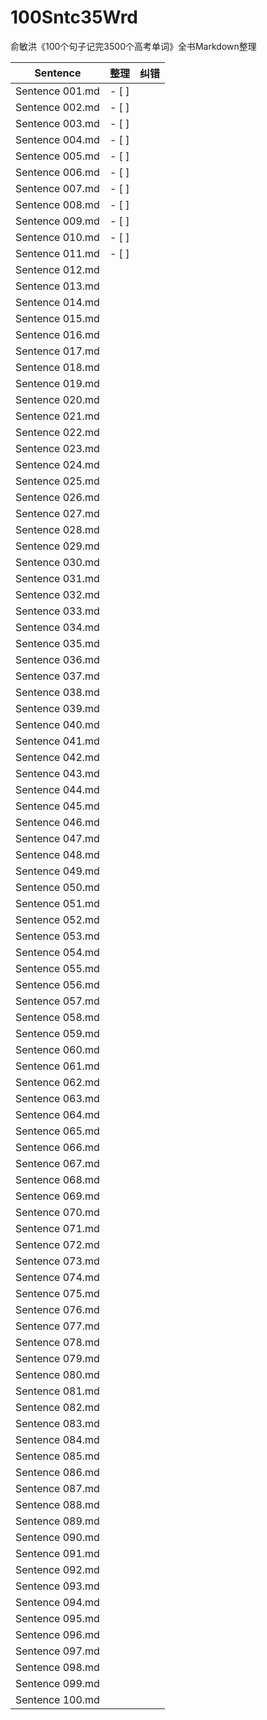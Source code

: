 # 100Sntc35Wrd
俞敏洪《100个句子记完3500个高考单词》全书Markdown整理

| Sentence        | 整理  | 纠错 |
| --------------- | ----- | ---- |
| Sentence 001.md | - [ ] |      |
| Sentence 002.md | - [ ] |      |
| Sentence 003.md | - [ ] |      |
| Sentence 004.md | - [ ] |      |
| Sentence 005.md | - [ ] |      |
| Sentence 006.md | - [ ] |      |
| Sentence 007.md | - [ ] |      |
| Sentence 008.md | - [ ] |      |
| Sentence 009.md | - [ ] |      |
| Sentence 010.md | - [ ] |      |
| Sentence 011.md | - [ ] |      |
| Sentence 012.md |       |      |
| Sentence 013.md |       |      |
| Sentence 014.md |       |      |
| Sentence 015.md |       |      |
| Sentence 016.md |       |      |
| Sentence 017.md |       |      |
| Sentence 018.md |       |      |
| Sentence 019.md |       |      |
| Sentence 020.md |       |      |
| Sentence 021.md |       |      |
| Sentence 022.md |       |      |
| Sentence 023.md |       |      |
| Sentence 024.md |       |      |
| Sentence 025.md |       |      |
| Sentence 026.md |       |      |
| Sentence 027.md |       |      |
| Sentence 028.md |       |      |
| Sentence 029.md |       |      |
| Sentence 030.md |       |      |
| Sentence 031.md |       |      |
| Sentence 032.md |       |      |
| Sentence 033.md |       |      |
| Sentence 034.md |       |      |
| Sentence 035.md |       |      |
| Sentence 036.md |       |      |
| Sentence 037.md |       |      |
| Sentence 038.md |       |      |
| Sentence 039.md |       |      |
| Sentence 040.md |       |      |
| Sentence 041.md |       |      |
| Sentence 042.md |       |      |
| Sentence 043.md |       |      |
| Sentence 044.md |       |      |
| Sentence 045.md |       |      |
| Sentence 046.md |       |      |
| Sentence 047.md |       |      |
| Sentence 048.md |       |      |
| Sentence 049.md |       |      |
| Sentence 050.md |       |      |
| Sentence 051.md |       |      |
| Sentence 052.md |       |      |
| Sentence 053.md |       |      |
| Sentence 054.md |       |      |
| Sentence 055.md |       |      |
| Sentence 056.md |       |      |
| Sentence 057.md |       |      |
| Sentence 058.md |       |      |
| Sentence 059.md |       |      |
| Sentence 060.md |       |      |
| Sentence 061.md |       |      |
| Sentence 062.md |       |      |
| Sentence 063.md |       |      |
| Sentence 064.md |       |      |
| Sentence 065.md |       |      |
| Sentence 066.md |       |      |
| Sentence 067.md |       |      |
| Sentence 068.md |       |      |
| Sentence 069.md |       |      |
| Sentence 070.md |       |      |
| Sentence 071.md |       |      |
| Sentence 072.md |       |      |
| Sentence 073.md |       |      |
| Sentence 074.md |       |      |
| Sentence 075.md |       |      |
| Sentence 076.md |       |      |
| Sentence 077.md |       |      |
| Sentence 078.md |       |      |
| Sentence 079.md |       |      |
| Sentence 080.md |       |      |
| Sentence 081.md |       |      |
| Sentence 082.md |       |      |
| Sentence 083.md |       |      |
| Sentence 084.md |       |      |
| Sentence 085.md |       |      |
| Sentence 086.md |       |      |
| Sentence 087.md |       |      |
| Sentence 088.md |       |      |
| Sentence 089.md |       |      |
| Sentence 090.md |       |      |
| Sentence 091.md |       |      |
| Sentence 092.md |       |      |
| Sentence 093.md |       |      |
| Sentence 094.md |       |      |
| Sentence 095.md |       |      |
| Sentence 096.md |       |      |
| Sentence 097.md |       |      |
| Sentence 098.md |       |      |
| Sentence 099.md |       |      |
| Sentence 100.md |       |      |